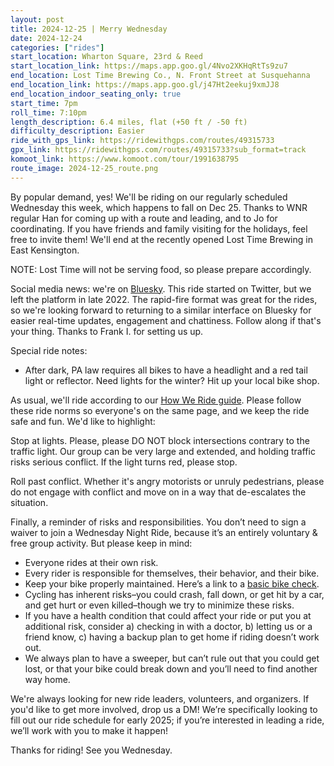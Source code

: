 ```yaml
---
layout: post
title: 2024-12-25 | Merry Wednesday
date: 2024-12-24
categories: ["rides"]
start_location: Wharton Square, 23rd & Reed
start_location_link: https://maps.app.goo.gl/4Nvo2XKHqRtTs9zu7
end_location: Lost Time Brewing Co., N. Front Street at Susquehanna
end_location_link: https://maps.app.goo.gl/j47Ht2eekuj9xmJJ8
end_location_indoor_seating_only: true
start_time: 7pm
roll_time: 7:10pm
length_description: 6.4 miles, flat (+50 ft / -50 ft)
difficulty_description: Easier
ride_with_gps_link: https://ridewithgps.com/routes/49315733
gpx_link: https://ridewithgps.com/routes/49315733?sub_format=track
komoot_link: https://www.komoot.com/tour/1991638795
route_image: 2024-12-25_route.png
---
```


By popular demand, yes! We'll be riding on our regularly scheduled Wednesday this week, which happens to fall on Dec 25. Thanks to WNR regular Han for coming up with a route and leading, and to Jo for coordinating. If you have friends and family visiting for the holidays, feel free to invite them! We'll end at the recently opened Lost Time Brewing in East Kensington.

NOTE: Lost Time will not be serving food, so please prepare accordingly.

Social media news: we're on [Bluesky](https://bsky.app/profile/wednightrides.org). This ride started on Twitter, but we left the platform in late 2022. The rapid-fire format was great for the rides, so we're looking forward to returning to a similar interface on Bluesky for easier real-time updates, engagement and chattiness. Follow along if that's your thing. Thanks to Frank I. for setting us up.

Special ride notes:

* After dark, PA law requires all bikes to have a headlight and a red tail light or reflector. Need lights for the winter? Hit up your local bike shop.

As usual, we'll ride according to our [How We Ride guide](/how-we-ride). Please follow these ride norms so everyone's on the same page, and we keep the ride safe and fun. We'd like to highlight:

Stop at lights. Please, please DO NOT block intersections contrary to the traffic light. Our group can be very large and extended, and holding traffic risks serious conflict. If the light turns red, please stop.

Roll past conflict. Whether it's angry motorists or unruly pedestrians, please do not engage with conflict and move on in a way that de-escalates the situation.

Finally, a reminder of risks and responsibilities. You don’t need to sign a waiver to join a Wednesday Night Ride, because it’s an entirely voluntary & free group activity. But please keep in mind:

* Everyone rides at their own risk.
* Every rider is responsible for themselves, their behavior, and their bike.
* Keep your bike properly maintained. Here’s a link to a [basic bike check](https://bikepgh.org/2017/03/09/bike-video-abc-quick-check/).
* Cycling has inherent risks–you could crash, fall down, or get hit by a car, and get hurt or even killed–though we try to minimize these risks.
* If you have a health condition that could affect your ride or put you at additional risk, consider a) checking in with a doctor, b) letting us or a friend know, c) having a backup plan to get home if riding doesn’t work out.
* We always plan to have a sweeper, but can’t rule out that you could get lost, or that your bike could break down and you’ll need to find another way home.

We're always looking for new ride leaders, volunteers, and organizers. If you'd like to get more involved, drop us a DM! We’re specifically looking to fill out our ride schedule for early 2025; if you’re interested in leading a ride, we’ll work with you to make it happen!

Thanks for riding! See you Wednesday.
